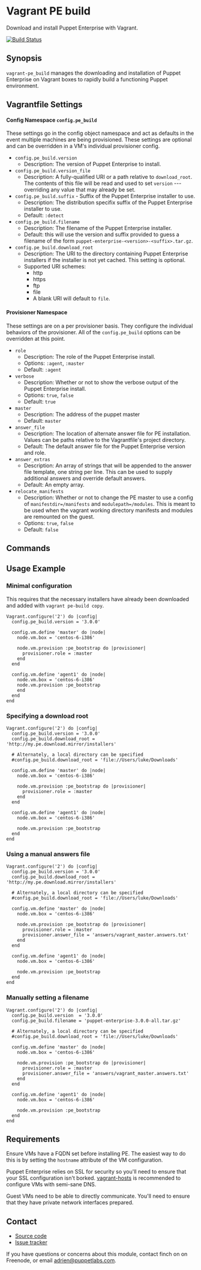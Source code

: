 Vagrant PE build
================

Download and install Puppet Enterprise with Vagrant.

[![Build Status](https://travis-ci.org/oscar-stack/vagrant-pe_build.svg?branch=master)](https://travis-ci.org/oscar-stack/vagrant-pe_build)

Synopsis
--------

`vagrant-pe_build` manages the downloading and installation of Puppet Enterprise
on Vagrant boxes to rapidly build a functioning Puppet environment.

Vagrantfile Settings
-------------------

#### Config Namespace `config.pe_build`

These settings go in the config object namespace and act as defaults in
the event multiple machines are being provisioned. These settings are
optional and can be overridden in a VM's individual provisioner config.

  * `config.pe_build.version`
    * Description: The version of Puppet Enterprise to install.
  * `config.pe_build.version_file`
    * Description: A fully-qualified URI or a path relative to `download_root`. The contents of this file will be read and used to set `version` --- overriding any value that may already be set.
  * `config.pe_build.suffix` - Suffix of the Puppet Enterprise installer to use.
    * Description: The distribution specifix suffix of the Puppet Enterprise
      installer to use.
    * Default: `:detect`
  * `config.pe_build.filename`
    * Description: The filename of the Puppet Enterprise installer.
    * Default: this will use the version and suffix provided to guess a filename
      of the form `puppet-enterprise-<version>-<suffix>.tar.gz`.
  * `config.pe_build.download_root`
    * Description: The URI to the directory containing Puppet Enterprise
      installers if the installer is not yet cached. This setting is optional.
    * Supported URI schemes:
      * http
      * https
      * ftp
      * file
      * A blank URI will default to `file`.

#### Provisioner Namespace

These settings are on a per provisioner basis. They configure the individual
behaviors of the provisioner. All of the `config.pe_build` options can be
overridden at this point.

  * `role`
    * Description: The role of the Puppet Enterprise install.
    * Options: `:agent`, `:master`
    * Default: `:agent`
  * `verbose`
    * Description: Whether or not to show the verbose output of the Puppet
      Enterprise install.
    * Options: `true`, `false`
    * Default: `true`
  * `master`
    * Description: The address of the puppet master
    * Default: `master`
  * `answer_file`
    * Description: The location of alternate answer file for PE installation.
      Values can be paths relative to the Vagrantfile's project directory.
    * Default: The default answer file for the Puppet Enterprise version and
      role.
  * `answer_extras`
    * Description: An array of strings that will be appended to the answer file
      template, one string per line. This can be used to supply additional
      answers and override default answers.
    * Default: An empty array.
  * `relocate_manifests`
    * Description: Whether or not to change the PE master to use a config of
      `manifestdir=/manifests` and `modulepath=/modules`. This is meant to be
      used when the vagrant working directory manifests and modules are
      remounted on the guest.
    * Options: `true`, `false`
    * Default: `false`

Commands
--------

Usage Example
-------------

### Minimal configuration

This requires that the necessary installers have already been downloaded and
added with `vagrant pe-build copy`.

    Vagrant.configure('2') do |config|
      config.pe_build.version = '3.0.0'

      config.vm.define 'master' do |node|
        node.vm.box = 'centos-6-i386'

        node.vm.provision :pe_bootstrap do |provisioner|
          provisioner.role = :master
        end
      end

      config.vm.define 'agent1' do |node|
        node.vm.box = 'centos-6-i386'
        node.vm.provision :pe_bootstrap
        end
      end
    end

### Specifying a download root

    Vagrant.configure('2') do |config|
      config.pe_build.version = '3.0.0'
      config.pe_build.download_root = 'http://my.pe.download.mirror/installers'

      # Alternately, a local directory can be specified
      #config.pe_build.download_root = 'file://Users/luke/Downloads'

      config.vm.define 'master' do |node|
        node.vm.box = 'centos-6-i386'

        node.vm.provision :pe_bootstrap do |provisioner|
          provisioner.role = :master
        end
      end

      config.vm.define 'agent1' do |node|
        node.vm.box = 'centos-6-i386'

        node.vm.provision :pe_bootstrap
      end
    end

### Using a manual answers file

    Vagrant.configure('2') do |config|
      config.pe_build.version = '3.0.0'
      config.pe_build.download_root = 'http://my.pe.download.mirror/installers'

      # Alternately, a local directory can be specified
      #config.pe_build.download_root = 'file://Users/luke/Downloads'

      config.vm.define 'master' do |node|
        node.vm.box = 'centos-6-i386'

        node.vm.provision :pe_bootstrap do |provisioner|
          provisioner.role = :master
          provisioner.answer_file = 'answers/vagrant_master.answers.txt'
        end
      end

      config.vm.define 'agent1' do |node|
        node.vm.box = 'centos-6-i386'

        node.vm.provision :pe_bootstrap
      end
    end

### Manually setting a filename

    Vagrant.configure('2') do |config|
      config.pe_build.version  = '3.0.0'
      config.pe_build.filename = 'puppet-enterprise-3.0.0-all.tar.gz'

      # Alternately, a local directory can be specified
      #config.pe_build.download_root = 'file://Users/luke/Downloads'

      config.vm.define 'master' do |node|
        node.vm.box = 'centos-6-i386'

        node.vm.provision :pe_bootstrap do |provisioner|
          provisioner.role = :master
          provisioner.answer_file = 'answers/vagrant_master.answers.txt'
        end
      end

      config.vm.define 'agent1' do |node|
        node.vm.box = 'centos-6-i386'

        node.vm.provision :pe_bootstrap
      end
    end

Requirements
------------

[vagranthosts]: https://github.com/adrienthebo/vagrant-hosts

Ensure VMs have a FQDN set before installing PE. The easiest way to do this is by setting the `hostname` attribute of the VM configuration.

Puppet Enterprise relies on SSL for security so you'll need to ensure that your
SSL configuration isn't borked. [vagrant-hosts][vagranthosts] is recommended to
configure VMs with semi-sane DNS.

Guest VMs need to be able to directly communicate. You'll need to ensure that
they have private network interfaces prepared.

Contact
-------

  * [Source code](https://github.com/adrienthebo/vagrant-pe_build)
  * [Issue tracker](https://github.com/adrienthebo/vagrant-pe_build/issues)

If you have questions or concerns about this module, contact finch on on
Freenode, or email adrien@puppetlabs.com.
